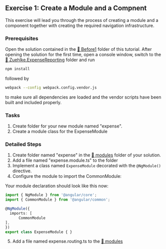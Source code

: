 ## Exercise 1: Create a Module and a Compnent ##

This exercise will lead you through the process of creating a module and a component together with creating the required navigation infrastructure.


### Prerequisites ###

Open the solution contained in the [:file_folder: Before](Before)[1] folder of this tutorial. After opening the solution for the first time, open a console window, switch to the [:file_folder: Zuehlke.ExpenseReporting][2] folder and run

```bash
npm install
```

followed by

```bash
webpack --config webpack.config.vendor.js
```

to make sure all dependencies are loaded and the vendor scripts have been built and included properly.

### Tasks ###

1. Create folder for your new module named "expense".
2. Create a module class for the ExpenseModule

### Detailed Steps ###

1. Create folder named "expense" in the [:file_folder: modules][3] folder of your solution.
2. Add a file named "expense.module.ts" to the folder
3. Implement a class named `ExpenseModule` decorated with the `@NgModule()` directive.
4. Configure the module to import the CommonModule:

  Your module declaration should look like this now:

  ```typescript
import { NgModule } from '@angular/core';
import { CommonModule } from '@angular/common';

@NgModule({
    imports: [
        CommonModule
  ],
})
export class ExpenseModule { }
  ```

5. Add a file named expense.routing.ts to the [:file_folder: modules][3]

[1]:Before
[2]:Before/Zuehlke.ExpenseReporting
[3]:Before/Zuehlke.ExpenseReporting/ClientApp/modules
